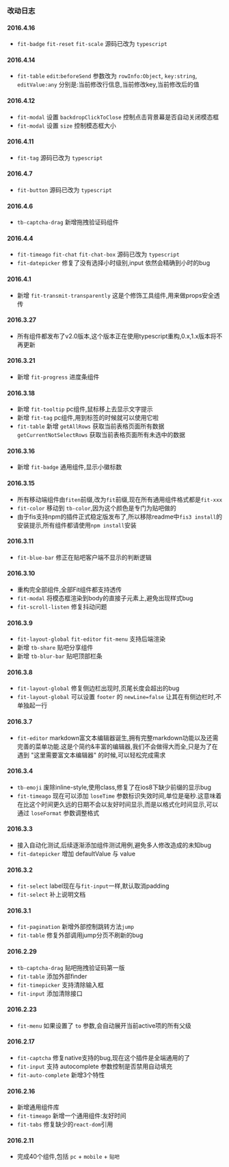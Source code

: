### 改动日志

#### 2016.4.16

- `fit-badge` `fit-reset` `fit-scale` 源码已改为 `typescript`

#### 2016.4.14

- `fit-table` `edit`:`beforeSend` 参数改为 `rowInfo:Object`, `key:string`, `editValue:any` 分别是:当前修改行信息,当前修改key,当前修改后的值

#### 2016.4.12

- `fit-modal` 设置 `backdropClickToClose` 控制点击背景幕是否自动关闭模态框
- `fit-modal` 设置 `size` 控制模态框大小

#### 2016.4.11

- `fit-tag` 源码已改为 `typescript`

#### 2016.4.7

- `fit-button` 源码已改为 `typescript`

#### 2016.4.6

- `tb-captcha-drag` 新增拖拽验证码组件

#### 2016.4.4

- `fit-timeago` `fit-chat` `fit-chat-box` 源码已改为 `typescript`
- `fit-datepicker` 修复了没有选择小时级别,input 依然会精确到小时的bug

#### 2016.4.1

- 新增 `fit-transmit-transparently` 这是个修饰工具组件,用来做props安全透传

#### 2016.3.27

- 所有组件都发布了v2.0版本,这个版本正在使用typescript重构,0.x,1.x版本将不再更新

#### 2016.3.21

- 新增 `fit-progress` 进度条组件

#### 2016.3.18

- 新增 `fit-tooltip` pc组件,鼠标移上去显示文字提示
- 新增 `fit-tag` pc组件,用到标签的时候就可以使用它啦
- `fit-table` 新增 `getAllRows` 获取当前表格页面所有数据 `getCurrentNotSelectRows` 获取当前表格页面所有未选中的数据

#### 2016.3.16

- 新增 `fit-badge` 通用组件,显示小徽标数

#### 2016.3.15

- 所有移动端组件由`fiten`前缀,改为`fit`前缀,现在所有通用组件格式都是`fit-xxx`
- `fit-color` 移动到 `tb-color`,因为这个颜色是专门为贴吧做的
- 由于fis支持npm的插件正式稳定版发布了,所以移除readme中`fis3 install`的安装提示,所有组件都请使用`npm install`安装

#### 2016.3.11

- `fit-blue-bar` 修正在贴吧客户端不显示的判断逻辑

#### 2016.3.10
- 重构完全部组件,全部Fit组件都支持透传
- `fit-modal` 将模态框渲染到body的直接子元素上,避免出现样式bug
- `fit-scroll-listen` 修复抖动问题

#### 2016.3.9

- `fit-layout-global` `fit-editor` `fit-menu` 支持后端渲染
- 新增 `tb-share` 贴吧分享组件
- 新增 `tb-blur-bar` 贴吧顶部栏条

#### 2016.3.8

- `fit-layout-global` 修复侧边栏出现时,页尾长度会超出的bug
- `fit-layout-global` 可以设置 `footer` 的 `newLine=false` 让其在有侧边栏时,不单独起一行

#### 2016.3.7

- `fit-editor` markdown富文本编辑器诞生,拥有完整markdown功能以及还需完善的菜单功能.这是个简约&丰富的编辑器,我们不会做得大而全,只是为了在遇到 "这里需要富文本编辑器" 的时候,可以轻松完成需求

#### 2016.3.4

- `tb-emoji` 废除inline-style,使用class,修复了在ios8下缺少前缀的显示bug
- `fit-timeago` 现在可以添加 `loseTime` 参数标识失效时间,单位是毫秒.这意味着在比这个时间更久远的日期不会以友好时间显示,而是以格式化时间显示,可以通过 `loseFormat` 参数调整格式

#### 2016.3.3

- 接入自动化测试,后续逐渐添加组件测试用例,避免多人修改造成的未知bug
- `fit-datepicker` 增加 defaultValue 与 value

#### 2016.3.2

- `fit-select` label现在与`fit-input`一样,默认取消padding
- `fit-select` 补上说明文档

#### 2016.3.1

- `fit-pagination` 新增外部控制跳转方法`jump`
- `fit-table` 修复外部调用jump分页不刷新的bug

#### 2016.2.29

- `tb-captcha-drag` 贴吧拖拽验证码第一版
- `fit-table` 添加外部finder
- `fit-timepicker` 支持清除输入框
- `fit-input` 添加清除接口

#### 2016.2.23

- `fit-menu` 如果设置了 `to` 参数,会自动展开当前active项的所有父级

#### 2016.2.17

- `fit-captcha` 修复native支持的bug,现在这个插件是全端通用的了
- `fit-input` 支持 autocomplete 参数控制是否禁用自动填充
- `fit-auto-complete` 新增3个特性

#### 2016.2.16

- 新增通用组件库
- `fit-timeago` 新增一个通用组件:友好时间
- `fit-tabs` 修复缺少的`react-dom`引用

#### 2016.2.11

- 完成40个组件,包括 `pc` + `mobile` + `贴吧`